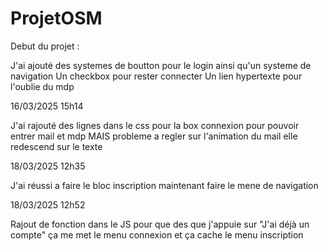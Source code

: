 # ProjetOSM

Debut du projet : 

J'ai ajouté des systemes de boutton pour le login ainsi qu'un systeme de navigation 
Un checkbox pour rester connecter 
Un lien hypertexte pour l'oublie du mdp 

16/03/2025 15h14

J'ai rajouté des lignes dans le css pour la box connexion pour pouvoir entrer mail et mdp MAIS probleme a regler sur l'animation du mail elle redescend sur le texte 

18/03/2025 12h35

J'ai réussi a faire le bloc inscription maintenant faire le mene de navigation 

18/03/2025 12h52

Rajout de fonction dans le JS pour que des que j'appuie sur "J'ai déjà un compte" ça me met le menu connexion et ça cache le menu inscription